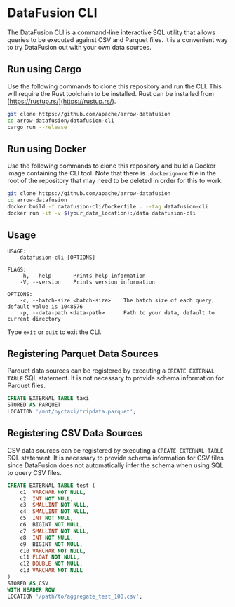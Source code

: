 <!---
  Licensed to the Apache Software Foundation (ASF) under one
  or more contributor license agreements.  See the NOTICE file
  distributed with this work for additional information
  regarding copyright ownership.  The ASF licenses this file
  to you under the Apache License, Version 2.0 (the
  "License"); you may not use this file except in compliance
  with the License.  You may obtain a copy of the License at

    http://www.apache.org/licenses/LICENSE-2.0

  Unless required by applicable law or agreed to in writing,
  software distributed under the License is distributed on an
  "AS IS" BASIS, WITHOUT WARRANTIES OR CONDITIONS OF ANY
  KIND, either express or implied.  See the License for the
  specific language governing permissions and limitations
  under the License.
-->

# DataFusion CLI

The DataFusion CLI is a command-line interactive SQL utility that allows queries to be executed against CSV and Parquet files. It is a convenient way to try DataFusion out with your own data sources.

## Run using Cargo

Use the following commands to clone this repository and run the CLI. This will require the Rust toolchain to be installed. Rust can be installed from [https://rustup.rs/](https://rustup.rs/).

```sh
git clone https://github.com/apache/arrow-datafusion
cd arrow-datafusion/datafusion-cli
cargo run --release
```

## Run using Docker

Use the following commands to clone this repository and build a Docker image containing the CLI tool. Note that there is `.dockerignore` file in the root of the repository that may need to be deleted in order for this to work.

```sh
git clone https://github.com/apache/arrow-datafusion
cd arrow-datafusion
docker build -f datafusion-cli/Dockerfile . --tag datafusion-cli
docker run -it -v $(your_data_location):/data datafusion-cli
```

## Usage

```
USAGE:
    datafusion-cli [OPTIONS]

FLAGS:
    -h, --help       Prints help information
    -V, --version    Prints version information

OPTIONS:
    -c, --batch-size <batch-size>    The batch size of each query, default value is 1048576
    -p, --data-path <data-path>      Path to your data, default to current directory
```

Type `exit` or `quit` to exit the CLI.

## Registering Parquet Data Sources

Parquet data sources can be registered by executing a `CREATE EXTERNAL TABLE` SQL statement. It is not necessary to provide schema information for Parquet files.

```sql
CREATE EXTERNAL TABLE taxi 
STORED AS PARQUET
LOCATION '/mnt/nyctaxi/tripdata.parquet';
```

## Registering CSV Data Sources

CSV data sources can be registered by executing a `CREATE EXTERNAL TABLE` SQL statement. It is necessary to provide schema information for CSV files since DataFusion does not automatically infer the schema when using SQL to query CSV files.

```sql
CREATE EXTERNAL TABLE test (
    c1  VARCHAR NOT NULL,
    c2  INT NOT NULL,
    c3  SMALLINT NOT NULL,
    c4  SMALLINT NOT NULL,
    c5  INT NOT NULL,
    c6  BIGINT NOT NULL,
    c7  SMALLINT NOT NULL,
    c8  INT NOT NULL,
    c9  BIGINT NOT NULL,
    c10 VARCHAR NOT NULL,
    c11 FLOAT NOT NULL,
    c12 DOUBLE NOT NULL,
    c13 VARCHAR NOT NULL
)
STORED AS CSV
WITH HEADER ROW
LOCATION '/path/to/aggregate_test_100.csv';
```
